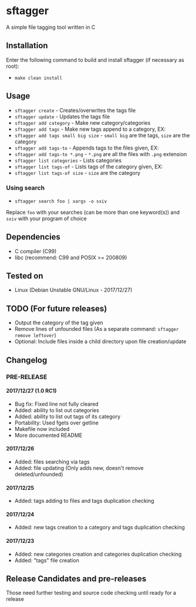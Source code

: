 # sftagger
A simple file tagging tool written in C

## Installation
Enter the following command to build and install sftagger (if necessary as root):
* `make clean install`

## Usage
* `sftagger create` - Creates/overwrites the tags file
* `sftagger update` - Updates the tags file
* `sftagger add category` - Make new category/categories
* `sftagger add tags` - Make new tags append to a category, EX:
* `sftagger add tags small big size` - `small big` are the tags, `size` are the category
* `sftagger add tags-to` - Appends tags to the files given, EX:
* `sftagger add tags-to *.png` - `*.png` are all the files with `.png` extension
* `sftagger list categories` - Lists categories
* `sftagger list tags-of` - Lists tags of the category given, EX:
* `sftagger list tags-of size` - `size` are the category

### Using search
* `sftagger search foo | xargs -o sxiv`

Replace `foo` with your searches (can be more than one keyword(s)) and `sxiv` with your program of choice

## Dependencies
* C compiler (C99)
* libc (recommend: C99 and POSIX >= 200809)

## Tested on
* Linux (Debian Unstable GNU/Linux - 2017/12/27)

## TODO (For future releases)
* Output the category of the tag given
* Remove lines of unfounded files (As a separate command: `sftagger remove leftover`)
* Optional: Include files inside a child directory upon file creation/update

## Changelog
### PRE-RELEASE
#### 2017/12/27 (1.0 RC1)
* Bug fix: Fixed line not fully cleared
* Added: ability to list out categories
* Added: ability to list out tags of its category
* Portability: Used fgets over getline
* Makefile now included
* More documented README
#### 2017/12/26
* Added: files searching via tags
* Added: file updating (Only adds new, doesn't remove deleted/unfounded)
#### 2017/12/25
* Added: tags adding to files and tags duplication checking
#### 2017/12/24
* Added: new tags creation to a category and tags duplication checking
#### 2017/12/23
* Added: new categories creation and categories duplication checking
* Added: "tags" file creation

## Release Candidates and pre-releases
Those need further testing and source code checking until ready for a release

